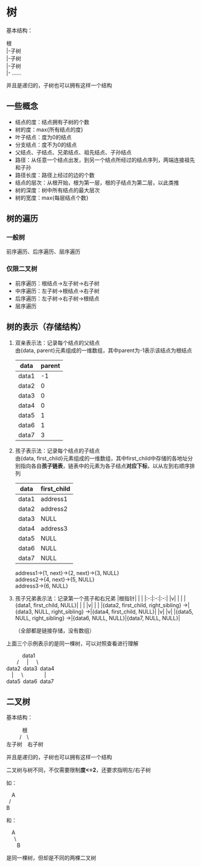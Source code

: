 # 树

基本结构：

根  
|-子树  
|-子树  
|-子树  
|- ......

并且是递归的，子树也可以拥有这样一个结构

## 一些概念

* 结点的度：结点拥有子树的个数
* 树的度：max{所有结点的度}
* 叶子结点：度为0的结点
* 分支结点：度不为0的结点
* 父结点、子结点、兄弟结点、祖先结点、子孙结点
* 路径：从任意一个结点出发，到另一个结点所经过的结点序列，两端连接祖先和子孙
* 路径长度：路径上经过的边的个数
* 结点的层次：从根开始，根为第一层，根的子结点为第二层，以此类推
* 树的深度：树中所有结点的最大层次
* 树的宽度：max{每层结点个数}

## 树的遍历

### 一般树

前序遍历、后序遍历、层序遍历

### 仅限二叉树

* 前序遍历：根结点->左子树->右子树
* 中序遍历：左子树->根结点->右子树
* 后序遍历：左子树->右子树->根结点
* 层序遍历

## 树的表示（存储结构）

1. 双亲表示法：记录每个结点的父结点  
    由{data, parent}元素组成的一维数组，其中parent为-1表示该结点为根结点

    |data|parent|
    |-|-|
    |data1|-1|
    |data2|0|
    |data3|0|
    |data4|0|
    |data5|1|
    |data6|1|
    |data7|3|

2. 孩子表示法：记录每个结点的子结点  
    由{data, first_child}元素组成的一维数组，其中first_child中存储的各地址分别指向各自**孩子链表**，链表中的元素为各子结点**对应下标**，以从左到右顺序排列

    |data|first_child|
    |-|-|
    |data1|address1|
    |data2|address2|
    |data3|NULL|
    |data4|address3|
    |data5|NULL|
    |data6|NULL|
    |data7|NULL|

    address1->{1, next}->{2, next}->{3, NULL}  
    address2->{4, next}->{5, NULL}  
    address3->{6, NULL}

3. 孩子兄弟表示法：记录第一个孩子和右兄弟
    |根指针| | |
    |:-:|:-:|:-:|
    |v| | |
    |{data1, first_child, NULL}| | |
    |v| | |
    |{data2, first_child, right_sibling} ->|{data3, NULL, right_sibling} ->|{data4, first_child, NULL}|
    |v| |v|
    |{data5, NULL, right_sibling} ->|{data6, NULL, NULL}|{data7, NULL, NULL}|

    （全部都是链接存储，没有数组）

上面三个示例表示的是同一棵树，可以对照查看进行理解

&ensp;&ensp;&ensp;&ensp;&ensp;&ensp;data1  
&ensp;&ensp;&ensp;&ensp;/&ensp;&ensp;&ensp;|&ensp;&ensp;&ensp;\\  
data2&ensp;data3&ensp;data4  
&ensp;&ensp;|&ensp;&ensp;&ensp;\\&ensp;&ensp;&ensp;&ensp;&ensp;&ensp;&ensp;&ensp;|  
data5&ensp;data6&ensp;data7

## 二叉树

基本结构：

&ensp;&ensp;&ensp;&ensp;&ensp;&ensp;根  
&ensp;&ensp;&ensp;&ensp;&ensp;/&ensp;&ensp;\\  
左子树&ensp;&ensp;右子树

并且是递归的，子树也可以拥有这样一个结构

二叉树与树不同，不仅需要限制**度<=2**，还要求指明左/右子树

如：

&ensp;&ensp;A  
&ensp;/  
B

和：

&ensp;&ensp;A  
&ensp;&ensp;&ensp;\\  
&ensp;&ensp;&ensp;&ensp;B

是同一棵树，但却是不同的两棵二叉树
